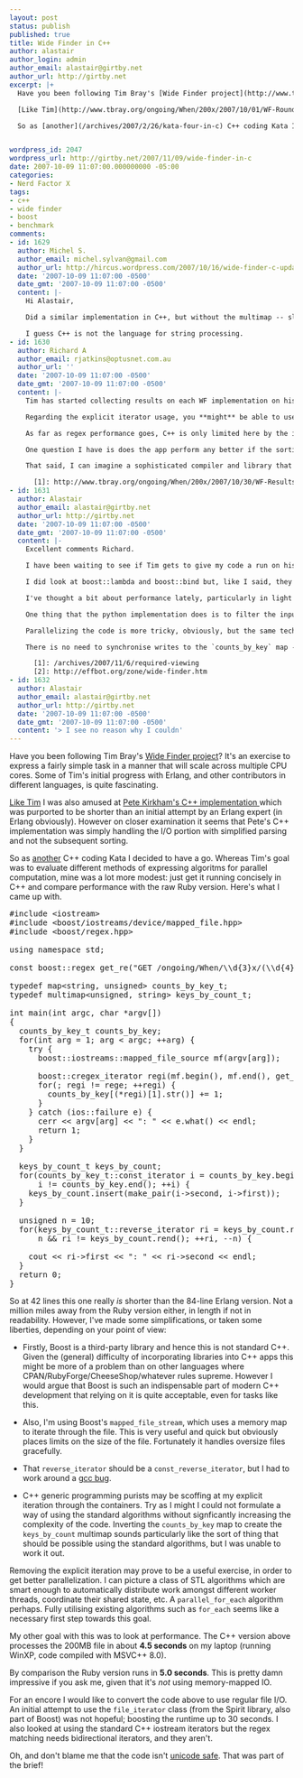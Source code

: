 ```yaml
---
layout: post
status: publish
published: true
title: Wide Finder in C++
author: alastair
author_login: admin
author_email: alastair@girtby.net
author_url: http://girtby.net
excerpt: |+
  Have you been following Tim Bray's [Wide Finder project](http://www.tbray.org/ongoing/When/200x/2007/09/20/Wide-Finder)? It's an exercise to express a fairly simple task in a manner that will scale across multiple CPU cores. Some of Tim's initial progress with Erlang, and other contributors in different languages, is quite fascinating.

  [Like Tim](http://www.tbray.org/ongoing/When/200x/2007/10/01/WF-Roundup) I was also amused at [Pete Kirkham's C++ implementation ](http://www.tincancamera.com/blog/2007/09/wide-finder-parallelism-and-languages.html) which was purported to be shorter than an initial attempt by an Erlang expert (in Erlang obviously). However on closer examination it seems that Pete's C++ implementation was simply handling the I/O portion with simplified parsing and not the subsequent sorting.

  So as [another](/archives/2007/2/26/kata-four-in-c) C++ coding Kata I decided to have a go. Whereas Tim's goal was to evaluate different methods of expressing algoritms for parallel computation, mine was a lot more modest: just get it running concisely in C++ and compare performance with the raw Ruby version. Here's what I came up with.


wordpress_id: 2047
wordpress_url: http://girtby.net/2007/11/09/wide-finder-in-c
date: 2007-10-09 11:07:00.000000000 -05:00
categories:
- Nerd Factor X
tags:
- c++
- wide finder
- boost
- benchmark
comments:
- id: 1629
  author: Michel S.
  author_email: michel.sylvan@gmail.com
  author_url: http://hircus.wordpress.com/2007/10/16/wide-finder-c-update/
  date: '2007-10-09 11:07:00 -0500'
  date_gmt: '2007-10-09 11:07:00 -0500'
  content: |-
    Hi Alastair,

    Did a similar implementation in C++, but without the multimap -- slower than Ruby in the single-thread case, and on par in speed (but with higher CPU usage) with 2 and 4 threads, on a dual-core machine.

    I guess C++ is not the language for string processing.
- id: 1630
  author: Richard A
  author_email: rjatkins@optusnet.com.au
  author_url: ''
  date: '2007-10-09 11:07:00 -0500'
  date_gmt: '2007-10-09 11:07:00 -0500'
  content: |-
    Tim has started collecting results on each WF implementation on his new toy Sun server ([http://www.tbray.org/ongoing/When/200x/2007/10/30/WF-Results][1]), but it seems he hasn't/can't yet run C++ programs such as yours on this highly minimal platform. Is there anything you can do to help out with this? Is it a problem with building Boost? I'd like to see how the C++ version does against the various speed demons in that table...

    Regarding the explicit iterator usage, you **might** be able to use boost::lambda or boost::bind to keep the code terse (i.e. through the _1 macros), but doing that might just increase the portability problems.

    As far as regex performance goes, C++ is only limited here by the implementation used - there's no silver bullet to the functions in Ruby (or Perl, for that matter). There's no good reason why you couldn't simply embed calls to either of these languages regex handlers in a C++ program to get the best of both worlds.

    One question I have is does the app perform any better if the sorting is done after the filtering is completed? Theoretically, the code needs a global lock on the map before writing new results to it, since two threads may try to increase a count from 0 (not in the map) to 1 simultaneously. Additionally, once there's already a key in the map, that key's entry should be locked for incrementing beyond 1. That would make it a major bottleneck in any multithreaded system. I'm pretty sure the target platform's atomic int behaviour won't save you here (since for expressions like i = i + 1, that's just for the read(i) and write(i), not the whole expression). Don't even think about making this a multiprocess system without some fundamental restructuring...

    That said, I can imagine a sophisticated compiler and library that can automatically determine which data structures can be in which process, and how each would be isolated from the other. Similar (but simpler!) analysis already leads to the inlining and escape analysis done for heap to stack object conversions in some virtual machine-based languages.

      [1]: http://www.tbray.org/ongoing/When/200x/2007/10/30/WF-Results
- id: 1631
  author: Alastair
  author_email: alastair@girtby.net
  author_url: http://girtby.net
  date: '2007-10-09 11:07:00 -0500'
  date_gmt: '2007-10-09 11:07:00 -0500'
  content: |-
    Excellent comments Richard.

    I have been waiting to see if Tim gets to give my code a run on his 8-core box. For the record, I'm not expecting much; as I said above, my implementation was mainly about conciseness and readability, not performance.

    I did look at boost::lambda and boost::bind but, like I said, they didn't do anything for readability or conciseness. Quite happy to admit operator error though; I haven't had much experience with boost::lambda.

    I've thought a bit about performance lately, particularly in light of [recently-acquired knowledge][1], and would like to tinker some more in this space. A couple of optimisations have presented themselves, mainly as a result of reading about other attempts, particularly the interesting [python implementation][2].

    One thing that the python implementation does is to filter the input lines using a non-regex search first. This allows the classic Boyer-Moore (or whatever) string search algorithms to kick in, which are apparently a lot more efficient than a regex search. I see no reason why I couldn't do the same in my implementation, just using `std::search` even!

    Parallelizing the code is more tricky, obviously, but the same techniques would apply here as with the python implementation: chunk the input and process it in multiple threads. Again, no real obstacle to adapt this to my code.

    There is no need to synchronise writes to the `counts_by_key` map - just give each thread a local copy of the map. You need to synchronise the writes to the `keys_by_count` multimap of course, but again maybe a thread-local multimap might be the way to go, prior to a final non-parallel aggregation step? Something to think about anyway. Like you I have some doubts as to whether there would be any practical benefit here? (Again, Herb Sutter's memory latency talk is looming large)

      [1]: /archives/2007/11/6/required-viewing
      [2]: http://effbot.org/zone/wide-finder.htm
- id: 1632
  author: Alastair
  author_email: alastair@girtby.net
  author_url: http://girtby.net
  date: '2007-10-09 11:07:00 -0500'
  date_gmt: '2007-10-09 11:07:00 -0500'
  content: '> I see no reason why I couldn'
---
```

Have you been following Tim Bray's [Wide Finder project](http://www.tbray.org/ongoing/When/200x/2007/09/20/Wide-Finder)? It's an exercise to express a fairly simple task in a manner that will scale across multiple CPU cores. Some of Tim's initial progress with Erlang, and other contributors in different languages, is quite fascinating.

[Like Tim](http://www.tbray.org/ongoing/When/200x/2007/10/01/WF-Roundup) I was also amused at [Pete Kirkham's C++ implementation ](http://www.tincancamera.com/blog/2007/09/wide-finder-parallelism-and-languages.html) which was purported to be shorter than an initial attempt by an Erlang expert (in Erlang obviously). However on closer examination it seems that Pete's C++ implementation was simply handling the I/O portion with simplified parsing and not the subsequent sorting.

So as [another](/archives/2007/2/26/kata-four-in-c) C++ coding Kata I decided to have a go. Whereas Tim's goal was to evaluate different methods of expressing algoritms for parallel computation, mine was a lot more modest: just get it running concisely in C++ and compare performance with the raw Ruby version. Here's what I came up with.


<a id="more"></a><a id="more-2047"></a>

<pre class="htmlize">
<span class="preprocessor">#include</span> <span class="string">&lt;iostream&gt;</span>
<span class="preprocessor">#include</span> <span class="string">&lt;boost/iostreams/device/mapped_file.hpp&gt;</span>
<span class="preprocessor">#include</span> <span class="string">&lt;boost/regex.hpp&gt;</span>

<span class="keyword">using</span> <span class="keyword">namespace</span> <span class="constant">std</span>;

<span class="keyword">const</span> <span class="constant">boost</span>::<span class="type">regex</span> <span class="function-name">get_re</span>(<span class="string">"GET /ongoing/When/\\d{3}x/(\\d{4}/\\d{2}/\\d{2}/[^ .]+) "</span>);

<span class="keyword">typedef</span> <span class="type">map</span>&lt;<span class="type">string</span>, <span class="type">unsigned</span>&gt; <span class="type">counts_by_key_t</span>;
<span class="keyword">typedef</span> <span class="type">multimap</span>&lt;<span class="type">unsigned</span>, <span class="type">string</span>&gt; <span class="type">keys_by_count_t</span>;

<span class="type">int</span> <span class="function-name">main</span>(<span class="type">int</span> <span class="variable-name">argc</span>, <span class="type">char</span> *<span class="variable-name">argv</span>[])
{
  <span class="type">counts_by_key_t</span> <span class="variable-name">counts_by_key</span>;
  <span class="keyword">for</span>(<span class="type">int</span> <span class="variable-name">arg</span> = 1; arg &lt; argc; ++arg) {
    <span class="keyword">try</span> {
      <span class="constant">boost</span>::<span class="constant">iostreams</span>::<span class="type">mapped_file_source</span> <span class="variable-name">mf</span>(<span class="type">argv</span>[arg]);

      <span class="constant">boost</span>::<span class="type">cregex_iterator</span> <span class="variable-name">regi</span>(mf.begin(), mf.end(), get_re), <span class="variable-name">rege</span>;
      <span class="keyword">for</span>(; regi != rege; ++regi) {
        counts_by_key[(*regi)[1].str()] += 1;
      }
    } <span class="keyword">catch</span> (<span class="constant">ios</span>::<span class="type">failure</span> <span class="variable-name">e</span>) {
      cerr &lt;&lt; argv[arg] &lt;&lt; <span class="string">": "</span> &lt;&lt; e.what() &lt;&lt; endl;
      <span class="keyword">return</span> 1;
    }
  }

  <span class="type">keys_by_count_t</span> <span class="variable-name">keys_by_count</span>;
  <span class="keyword">for</span>(<span class="constant">counts_by_key_t</span>::<span class="type">const_iterator</span> <span class="variable-name">i</span> = counts_by_key.begin();
      i != counts_by_key.end(); ++i) {
    keys_by_count.insert(make_pair(i-&gt;second, i-&gt;first));
  }

  <span class="type">unsigned</span> <span class="variable-name">n</span> = 10;
  <span class="keyword">for</span>(<span class="constant">keys_by_count_t</span>::<span class="type">reverse_iterator</span> <span class="variable-name">ri</span> = keys_by_count.rbegin();
      n &amp;&amp; ri != keys_by_count.rend(); ++ri, --n) {

    cout &lt;&lt; ri-&gt;first &lt;&lt; <span class="string">": "</span> &lt;&lt; ri-&gt;second &lt;&lt; endl;
  }
  <span class="keyword">return</span> 0;
}
</pre>


So at 42 lines this one really *is* shorter than the 84-line Erlang version. Not a million miles away from the Ruby version either, in length if not in readability. However, I've made some simplifications, or taken some liberties, depending on your point of view:

 * Firstly, Boost is a third-party library and hence this is not standard C++. Given the (general) difficulty of incorporating libraries into C++ apps this might be more of a problem than on other languages where CPAN/RubyForge/CheeseShop/whatever rules supreme. However I would argue that Boost is such an indispensable part of modern C++ development that relying on it is quite acceptable, even for tasks like this.

 * Also, I'm using Boost's `mapped_file_stream`, which uses a memory map to iterate through the file. This is very useful and quick but obviously places limits on the size of the file. Fortunately it handles oversize files gracefully.

 * That `reverse_iterator` should be a `const_reverse_iterator`, but I had to work around a [gcc bug](http://gcc.gnu.org/bugzilla/show_bug.cgi?id=11729).

 * C++ generic programming purists may be scoffing at my explicit iteration through the containers. Try as I might I could not formulate a way of using the standard algorithms without signficantly increasing the complexity of the code. Inverting the `counts_by_key` map to create the `keys_by_count` multimap sounds particularly like the sort of thing that should be possible using the standard algorithms, but I was unable to work it out.

Removing the explicit iteration may prove to be a useful exercise, in order to get better parallelization. I can picture a class of STL algorithms which are smart enough to automatically distribute work amongst different worker threads, coordinate their shared state, etc. A `parallel_for_each` algorithm perhaps. Fully utilising existing algorithms such as `for_each` seems like a necessary first step towards this goal.

My other goal with this was to look at performance. The C++ version above processes the 200MB file in about **4.5 seconds** on my laptop (running WinXP, code compiled with MSVC++ 8.0).

By comparison the Ruby version runs in **5.0 seconds**. This is pretty damn impressive if you ask me, given that it's *not* using memory-mapped IO.

For an encore I would like to convert the code above to use regular file I/O. An initial attempt to use the `file_iterator` class (from the Spirit library, also part of Boost) was not hopeful; boosting the runtime up to 30 seconds. I also looked at using the standard C++ iostream iterators but the regex matching needs bidirectional iterators, and they aren't.

Oh, and don't blame me that the code isn't [unicode safe](/archives/2007/3/9/c-1-unicode-0). That was part of the brief!

